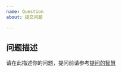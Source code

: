 ```yaml
---
name: Question
about: 提交问题

---
```


## 问题描述

请在此描述你的问题，提问前请参考[提问的智慧](https://github.com/ryanhanwu/How-To-Ask-Questions-The-Smart-Way/blob/master/README-zh_CN.md)
